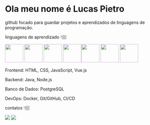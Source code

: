 # Ola meu nome é Lucas Pietro


github focado para guardar projetos e aprendizados de linguagens de programação.


linguagens de aprendizado 👇🏽



  
  
   
   <img src="https://cdn.jsdelivr.net/gh/devicons/devicon@latest/icons/html5/html5-plain-wordmark.svg" heigtht="60px" width="60px" /> <img src="https://cdn.jsdelivr.net/gh/devicons/devicon@latest/icons/css3/css3-plain-wordmark.svg" heigtht="60px" width="60px" /> <img src="https://cdn.jsdelivr.net/gh/devicons/devicon@latest/icons/javascript/javascript-original.svg" heigtht="60px" width="60px"/>  <img src="https://cdn.jsdelivr.net/gh/devicons/devicon@latest/icons/java/java-original-wordmark.svg" heigtht="60px" width="60px" /><img src="https://cdn.jsdelivr.net/gh/devicons/devicon@latest/icons/figma/figma-original.svg" heigtht="60px" width="60px" /> <img src="https://cdn.jsdelivr.net/gh/devicons/devicon@latest/icons/postgresql/postgresql-plain-wordmark.svg" heigtht="60px" width="60px"  /> <img src="https://cdn.jsdelivr.net/gh/devicons/devicon@latest/icons/vuejs/vuejs-plain-wordmark.svg"  heigtht="60px" width="60px"/>
          
          
          


Frontend: HTML, CSS, JavaScript, Vue.js

Backend: Java, Node.js

Banco de Dados: PostgreSQL

DevOps: Docker, Git/GitHub, CI/CD

contatos 👇🏽

<div>

<a href = "mailto:contato@cursoads00@gmail.com"><img loading="lazy" src="https://img.shields.io/badge/Gmail-D14836?style=for-the-badge&logo=gmail&logoColor=white" target="_blank"></a>
<a href="https://www.linkedin.com/in/lucas-pietro-820576301?utm_source=share&utm_campaign=share_via&utm_content=profile&utm_medium=android_app" target="_blank"><img loading="lazy" src="https://img.shields.io/badge/-LinkedIn-%230077B5?style=for-the-badge&logo=linkedin&logoColor=white" target="_blank"></a>   
</div>

